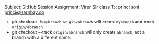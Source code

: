 Subject: GitHub Session Assignment: Viren Sir class
To: princi soni <princi@learnbay.co>

* git checkout -b `mybranch` `origin/abranch` will create `mybranch` and track `origin/abranch`
* git checkout --track `origin/abranch` will only create `abranch`, not a branch with a different name.
